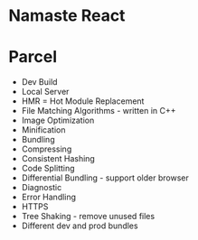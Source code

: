 # Namaste React


# Parcel
- Dev Build
- Local Server
- HMR = Hot Module Replacement
- File Matching Algorithms - written in C++
- Image Optimization
- Minification
- Bundling
- Compressing
- Consistent Hashing
- Code Splitting
- Differential Bundling - support older browser
- Diagnostic
- Error Handling
- HTTPS
- Tree Shaking - remove unused files
- Different dev and prod bundles